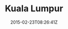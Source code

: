 ---
title: "Kuala Lumpur"
date: 2015-02-23T08:26:41Z
draft: false
description: ""
hasGallery: true
type: post
region: "Southeast Asia"
country: "Malaysia"
thumbnail: "kuala-lumpur-2.jpg"
---